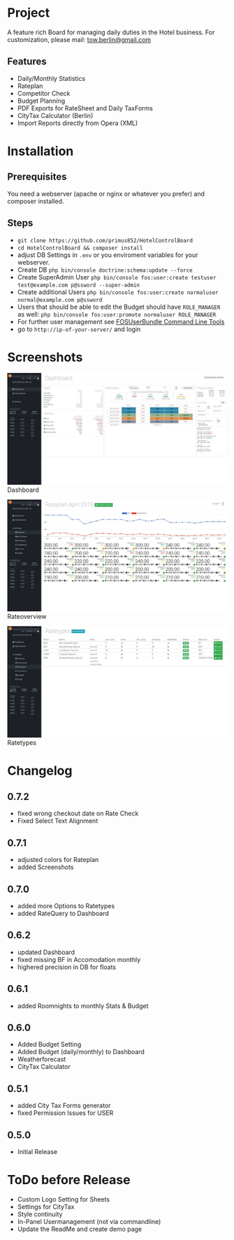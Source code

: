 # Project #
A feature rich Board for managing daily duties in the Hotel business. For customization, please mail: tow.berlin@gmail.com

## Features ##
- Daily/Monthly Statistics
- Rateplan
- Competitor Check
- Budget Planning
- PDF Exports for RateSheet and Daily TaxForms
- CityTax Calculator (Berlin)
- Import Reports directly from Opera (XML)

# Installation ##
## Prerequisites ##
You need a webserver (apache or nginx or whatever you prefer) and composer installed.

## Steps ##
- `git clone https://github.com/primus852/HotelControlBoard`
- `cd HotelControlBoard && composer install`
- adjust DB Settings in `.env` or you enviroment variables for your webserver.
- Create DB `php bin/console doctrine:schema:update --force`
- Create SuperAdmin User `php bin/console fos:user:create testuser test@example.com p@ssword --super-admin`
- Create additional Users `php bin/console fos:user:create normaluser normal@example.com p@ssword`
- Users that should be able to edit the Budget should have `ROLE_MANAGER` as well: `php bin/console fos:user:promote normaluser ROLE_MANAGER`
- For further user management see [FOSUserBundle Command Line Tools](https://symfony.com/doc/2.0/bundles/FOSUserBundle/command_line_tools.html)
- go to `http://ip-of-your-server/` and login

# Screenshots #
![alt text](https://raw.githubusercontent.com/primus852/HotelControlBoard/master/public/assets/screens/dashboard_0.7.1.jpg "Dashboard")
Dashboard

![alt text](https://raw.githubusercontent.com/primus852/HotelControlBoard/master/public/assets/screens/rateplan_0.7.1.jpg "Rateoverview")
Rateoverview

![alt text](https://raw.githubusercontent.com/primus852/HotelControlBoard/master/public/assets/screens/budget_0.7.1.jpg "Ratetypes")
Ratetypes


# Changelog #

## 0.7.2 ##
- fixed wrong checkout date on Rate Check
- Fixed Select Text Alignment

## 0.7.1 ##
- adjusted colors for Rateplan
- added Screenshots

## 0.7.0 ##
- added more Options to Ratetypes
- added RateQuery to Dashboard

## 0.6.2 ##
- updated Dashboard
- fixed missing BF in Accomodation monthly
- highered precision in DB for floats

## 0.6.1 ##
- added Roomnights to monthly Stats & Budget

## 0.6.0 ##
- Added Budget Setting
- Added Budget (daily/monthly) to Dashboard
- Weatherforecast
- CityTax Calculator

## 0.5.1 ##
- added City Tax Forms generator
- fixed Permission Issues for USER

## 0.5.0 ##
- Initial Release

# ToDo before Release #
- Custom Logo Setting for Sheets
- Settings for CityTax
- Style continuity
- In-Panel Usermanagement (not via commandline)
- Update the ReadMe and create demo page

